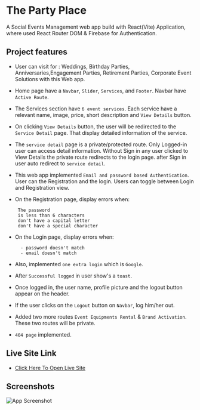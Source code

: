 # The Party Place
   A Social Events Management web app build with React(Vite) Application, where used React Router DOM & Firebase for Authentication.
## Project features
-   User can visit for : Weddings, Birthday Parties, Anniversaries,Engagement Parties, Retirement Parties, Corporate Event Solutions with this Web app.

-  Home page have a `Navbar`, `Slider`, `Services`, and `Footer`. Navbar have `Active Route`.

- The Services section have `6 event services`. Each service have a relevant name, image, price, short description and `View Details` button.

- On clicking `View Details` button, the user will be redirected to the `Service Detail` page. That display detailed information of the service.

- The `service detail` page is a private/protected route. Only Logged-in user can access detail information. Without Sign in any user clicked to View Details the private route redirects to the login page. after Sign in user auto redirect to `service detail`.

 - This web app implemented `Email and password based Authentication`. User can the Registration and the login. Users can toggle between Login and Registration view.

 - On the Registration page, display errors when:

        The password
        is less than 6 characters
        don't have a capital letter
        don't have a special character

- On the Login page, display errors when:

        - password doesn't match
        - email doesn't match


- Also, implemented  `one extra login` which is  `Google`.

- After `Successful logged` in user show's a `toast`.

- Once logged in, the user name, profile picture and the logout button appear on the header.

- If the user clicks on the `Logout` button on `Navbar`, log him/her out.

- Added two more routes `Event Equipments Rental` & `Brand Activation`. These two routes will be private.

- `404 page` implemented. 

## Live Site Link
- [Click Here To Open Live Site](https://party-place-mahmud.netlify.app)

## Screenshots

![App Screenshot](https://i.ibb.co/BB0Yccs/party-place.png)